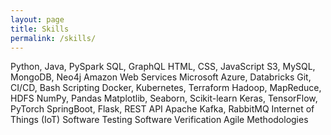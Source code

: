 ```yaml
---
layout: page
title: Skills
permalink: /skills/
---
```


Python, Java, PySpark
SQL, GraphQL
HTML, CSS, JavaScript
S3, MySQL, MongoDB, Neo4j
Amazon Web Services
Microsoft Azure, Databricks
Git, CI/CD, Bash Scripting
Docker, Kubernetes, Terraform
Hadoop, MapReduce, HDFS
NumPy, Pandas
Matplotlib, Seaborn, Scikit-learn
Keras, TensorFlow, PyTorch
SpringBoot, Flask, REST API
Apache Kafka, RabbitMQ
Internet of Things (IoT)
Software Testing
Software Verification
Agile Methodologies
